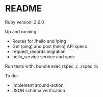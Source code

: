 # README
Ruby version: 2.6.0

Up and running:
* Routes for /hello and /ping
* Get (ping) and post (hello) API specs
* request_records migration
* hello_service service and spec

Run tests with: bundle exec rspec ./.../spec.rb

To do:
* Implement around-action
* JSON schema verification

